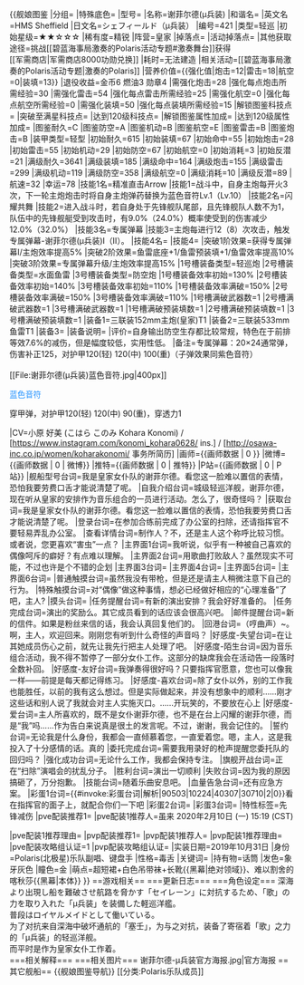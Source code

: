{{舰娘图鉴 
|分组=
|特殊底色=
|型号=
|名称=谢菲尔德(μ兵装)
|和谐名=
|英文名=HMS Sheffield
|日文名=シェフィールド（μ兵装）
|编号=421
|类型=轻巡
|初始星级=★★☆☆☆
|稀有度=精锐
|阵营=皇家
|掉落点=
|活动掉落点=
|其他获取途径=挑战[[碧蓝海事局激奏的Polaris活动专题#激奏舞台]]获得<br>[[军需商店|军需商店8000功勋兑换]]
|耗时=无法建造
|相关活动=[[碧蓝海事局激奏的Polaris活动专题|激奏的Polaris]]
|营养价值={{强化值|炮击=12|雷击=18|航空=0|装填=13}}
|退役收益=金币6 燃油3 勋章4
|需强化炮击=28
|强化每点炮击所需经验=30
|需强化雷击=54
|强化每点雷击所需经验=25
|需强化航空=0
|强化每点航空所需经验=0
|需强化装填=50
|强化每点装填所需经验=15
|解锁图鉴科技点=
|突破至满星科技点=
|达到120级科技点=
|解锁图鉴属性加成=
|达到120级属性加成=
|图鉴耐久=C
|图鉴防空=A
|图鉴机动=B
|图鉴航空=E
|图鉴雷击=B
|图鉴炮击=B
|装甲类型=轻型
|初始耐久=615
|初始装填=67
|初始命中=55
|初始炮击=28
|初始雷击=55
|初始机动=29
|初始防空=67
|初始航空=0
|初始消耗=3
|初始反潜=21
|满级耐久=3641
|满级装填=185
|满级命中=164
|满级炮击=155
|满级雷击=299
|满级机动=119
|满级防空=358
|满级航空=0
|满级消耗=10
|满级反潜=89
|航速=32
|幸运=78
|技能1名=精准直击Arrow
|技能1=战斗中，自身主炮每开火3次，下一轮主炮炮击时将自身主炮弹药替换为蓝色音符Lv.1（Lv.10）
|技能2名=闪耀共舞
|技能2=进入战斗时，若自身处于先锋舰队尾部，且先锋舰队人数不为1，队伍中的先锋舰艇受到攻击时，有9.0%（24.0%）概率使受到的伤害减少12.0%（32.0%）
|技能3名=专属弹幕
|技能3=主炮每进行12（8）次攻击，触发专属弹幕-谢菲尔德(μ兵装)I（II）。
|技能4名=
|技能4=
|突破1阶效果=获得专属弹幕I/主炮效率提高5%
|突破2阶效果=鱼雷底座+1/鱼雷预装填+1/鱼雷效率提高10%
|突破3阶效果=专属弹幕升级/主炮效率提高15%
|1号槽装备类型=轻巡炮
|2号槽装备类型=水面鱼雷
|3号槽装备类型=防空炮
|1号槽装备效率初始=130%
|2号槽装备效率初始=140%
|3号槽装备效率初始=110%
|1号槽装备效率满破=150%
|2号槽装备效率满破=150%
|3号槽装备效率满破=110%
|1号槽满破武器数=1
|2号槽满破武器数=1
|3号槽满破武器数=1
|1号槽满破预装填数=1
|2号槽满破预装填数=1
|3号槽满破预装填数=1
|装备1=三联装152mm主炮(皇家)T1
|装备2=三联装533mm鱼雷T1
|装备3=
|装备说明=
|评价=自身输出防空生存都比较常规，特色在于前排等效7.6%的减伤，但是幅度较低，实用性低。
|备注=专属弹幕：20×24通常弹，伤害补正125，对护甲120(轻) 120(中) 100(重)（子弹效果同紫色音符）<br><br>
[[File:谢菲尔德(μ兵装)蓝色音符.jpg|400px]]<br>
<p style="color:DodgerBlue;">蓝色音符</p>穿甲弹，对护甲120(轻) 120(中) 90(重)，穿透力1

|CV=小原 好美 (こはら このみ Kohara Konomi) / [https://www.instagram.com/konomi_kohara0628/ ins.] / [http://osawa-inc.co.jp/women/koharakonomi/ 事务所简历]
|画师={{画师数据 | 0 }}
|微博={{画师数据 | 0 | 微博}}
|推特={{画师数据 | 0 | 推特}}
|P站={{画师数据 | 0 | P站}}
|舰船型号台词=我是皇家女仆队的谢菲尔德。看您这一脸难以置信的表情，恐怕我要劳费口舌才能说清楚了呢。
|自我介绍台词=城级轻巡洋舰，谢菲尔德，现在听从皇家的安排作为音乐组合的一员进行活动。怎么了，很奇怪吗？
|获取台词=我是皇家女仆队的谢菲尔德。看您这一脸难以置信的表情，恐怕我要劳费口舌才能说清楚了呢。
|登录台词=在参加合练前完成了办公室的扫除，还请指挥官不要轻易弄乱办公室。
|查看详情台词=制作人？不，还是主人这个称呼比较习惯。或者说，您更喜欢“害虫”一点？
|主界面1台词=我听说，似乎有一种被自己喜欢的偶像呵斥的癖好？有点难以理解。
|主界面2台词=用歌曲打败敌人？虽然现实不可能，不过也许是个不错的企划
|主界面3台词=
|主界面4台词=
|主界面5台词=
|主界面6台词= 
|普通触摸台词=虽然我没有带枪，但是还是请主人稍微注意下自己的行为。
|特殊触摸台词=对“偶像”做这种事情，想必已经做好相应的“心理准备”了吧，主人?
|摸头台词=
|任务提醒台词=有新的演出安排？我会好好准备的。
|任务完成台词=演出的奖励么。其它成员看到的话应该会很高兴吧。
|邮件提醒台词=新的信件。如果是粉丝来信的话，我会认真回复他们的。
|回港台词=（哼曲声）~。啊，主人，欢迎回来。刚刚您有听到什么奇怪的声音吗？
|好感度-失望台词=在让其她成员伤心之前，就先让我先行把主人处理了吧。
|好感度-陌生台词=因为音乐组合活动，我不得不暂停了一部分女仆工作。这部分的缺席我会在活动告一段落时全数补回。
|好感度-友好台词=我弹奏得很好吗？只要指挥官愿意，您也可以像我一样——前提是每天都记得练习。
|好感度-喜欢台词=除了女仆以外，别的工作我也能胜任，以前的我有这么想过。但是实际做起来，并没有想象中的顺利……刚才这些话和别人说了我就会对主人实施灭口。……开玩笑的，不要放在心上
|好感度-爱台词=主人所喜欢的，既不是女仆谢菲尔德，也不是在台上闪耀的谢菲尔德，而是“我”吗……作为告白来说真是很土的发言呢。不过，谢谢，我会记住的。
|誓约台词=无论我是什么身份，我都会一直倾慕着您，一直爱着您。嗯，主人，这是我投入了十分感情的话。真的
|委托完成台词=需要我用录好的枪声提醒您委托队的回归吗？
|强化成功台词=无论什么工作，我都会保持专注。
|旗舰开战台词=正在“扫除”演唱会的扰乱分子。
|胜利台词=演出一切顺利
|失败台词=因为我的原因搞砸了，万分抱歉。
|技能台词=随着乐曲安息吧。
|血量告急台词=还有应急方案。
|彩蛋1台词={{#invoke:彩蛋台词|解析|90503|10224|40307|30710|2|0}}看在指挥官的面子上，就配合你们一下吧
|彩蛋2台词=
|彩蛋3台词=
|特性标签=先锋减伤
|pve配装推荐1=
|pve配装1推荐人=虽来 2020年2月10日 (一) 15:19 (CST)

|pve配装1推荐理由=
|pvp配装推荐1=
|pvp配装1推荐人=
|pvp配装1推荐理由=
|pve配装攻略组认证=1
|pvp配装攻略组认证=
|实装日期=2019年10月31日
|身份=Polaris(北极星)乐队副唱、键盘手
|性格=毒舌
|关键词=
|持有物=话筒
|发色=象牙灰色
|瞳色=金
|萌点=超短裙+白色吊带袜+长靴{{黑幕|绝对领域}}、难以割舍的喀秋莎{{黑幕|本体}}
}}
==游戏相关==
===更新日志===
===角色设定===
深海より出現し船を難破させ航路を脅かす「セイレーン」に対抗するため、「歌」の力を取り入れた「μ兵装」を装備した軽巡洋艦。<br>
普段はロイヤルメイドとして働いている。<br>
为了对抗来自深海中破坏通航的「塞壬」，为与之对抗，装备了寄宿着「歌」之力的「μ兵装」的轻巡洋舰。<br>
而平时是作为皇家女仆工作着。<br>
===相关解释===
===相关图片===
<gallery mode="packed" heights="280px">
谢菲尔德-μ兵装官方海报.jpg|官方海报
</gallery>
==其它舰船==
{{舰娘图鉴导航}}
[[分类:Polaris乐队成员]]